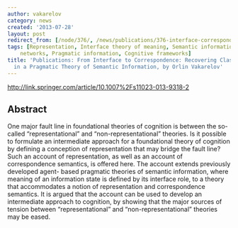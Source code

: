 ```yaml
---
author: vakarelov
category: news
created: '2013-07-28'
layout: post
redirect_from: [/node/376/, /news/publications/376-interface-correspondence-recovering-classical-representations-pragmatic-theory/]
tags: [Representation, Interface theory of meaning, Semantic information, Information
    networks, Pragmatic information, Cognitive frameworks]
title: 'Publications: From Interface to Correspondence: Recovering Classical Representations
  in a Pragmatic Theory of Semantic Information, by Orlin Vakarelov'
---
```

<http://link.springer.com/article/10.1007%2Fs11023-013-9318-2>

## Abstract

One major fault line in foundational theories of cognition is between the so-
called “representational” and “non-representational” theories. Is it possible
to formulate an intermediate approach for a foundational theory of cognition
by defining a conception of representation that may bridge the fault line?
Such an account of representation, as well as an account of correspondence
semantics, is offered here. The account extends previously developed agent-
based pragmatic theories of semantic information, where meaning of an
information state is defined by its interface role, to a theory that
accommodates a notion of representation and correspondence semantics. It is
argued that the account can be used to develop an intermediate approach to
cognition, by showing that the major sources of tension between
“representational” and “non-representational” theories may be eased.

